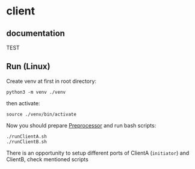 # client
## documentation
TEST
## Run (Linux)

Create venv at first in root directory:
```
python3 -m venv ./venv
```
then activate:

```
source ./venv/bin/activate
```

Now you should prepare [Preprocessor](https://github.com/MIPT-2PC/preprocessor) and run bash scripts:

```
./runClientA.sh
./runClientB.sh
```
There is an opportunity to setup different ports of ClientA (`initiator`) and ClientB, check mentioned scripts
